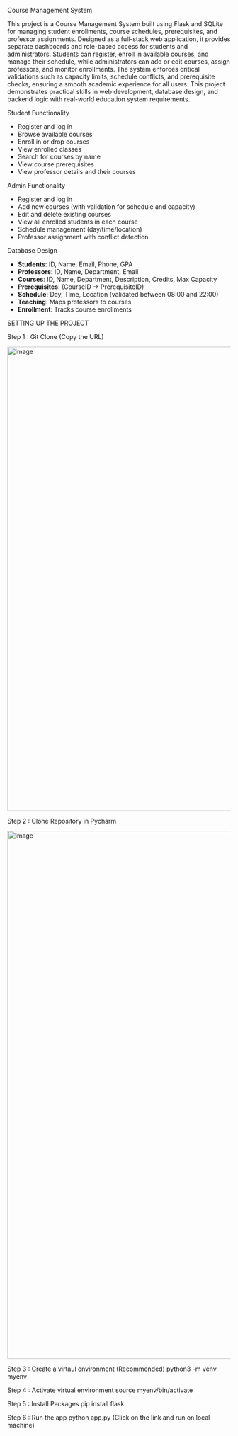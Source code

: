 Course Management System

This project is a Course Management System built using Flask and SQLite for managing student enrollments, course schedules, prerequisites, and professor assignments.
Designed as a full-stack web application, it provides separate dashboards and role-based access for students and administrators. Students can register, enroll in
available courses, and manage their schedule, while administrators can add or edit courses, assign professors, and monitor enrollments. The system enforces critical
validations such as capacity limits, schedule conflicts, and prerequisite checks, ensuring a smooth academic experience for all users. This project demonstrates
practical skills in web development, database design, and backend logic with real-world education system requirements.

Student Functionality
- Register and log in
- Browse available courses
- Enroll in or drop courses
- View enrolled classes
- Search for courses by name
- View course prerequisites
- View professor details and their courses

Admin Functionality
- Register and log in
- Add new courses (with validation for schedule and capacity)
- Edit and delete existing courses
- View all enrolled students in each course
- Schedule management (day/time/location)
- Professor assignment with conflict detection

Database Design 
- **Students**: ID, Name, Email, Phone, GPA
- **Professors**: ID, Name, Department, Email
- **Courses**: ID, Name, Department, Description, Credits, Max Capacity
- **Prerequisites**: (CourseID → PrerequisiteID)
- **Schedule**: Day, Time, Location (validated between 08:00 and 22:00)
- **Teaching**: Maps professors to courses
- **Enrollment**: Tracks course enrollments




SETTING UP THE PROJECT 

Step 1 : Git Clone (Copy the URL) 

<img width="1049" alt="image" src="https://github.com/user-attachments/assets/ae785321-b63f-4919-8383-f0b7b3fb0da8" />

Step 2 : Clone Repository in Pycharm

<img width="1193" alt="image" src="https://github.com/user-attachments/assets/3e2d4652-9d1d-43d2-9b6e-ba947b95e5e0" />

Step 3 : Create a virtaul environment (Recommended)
python3 -m venv myenv 

Step 4 : Activate virtual environment
source myenv/bin/activate

Step 5 : Install Packages
pip install flask

Step 6 : Run the app 
python app.py
(Click on the link and run on local machine)



   





